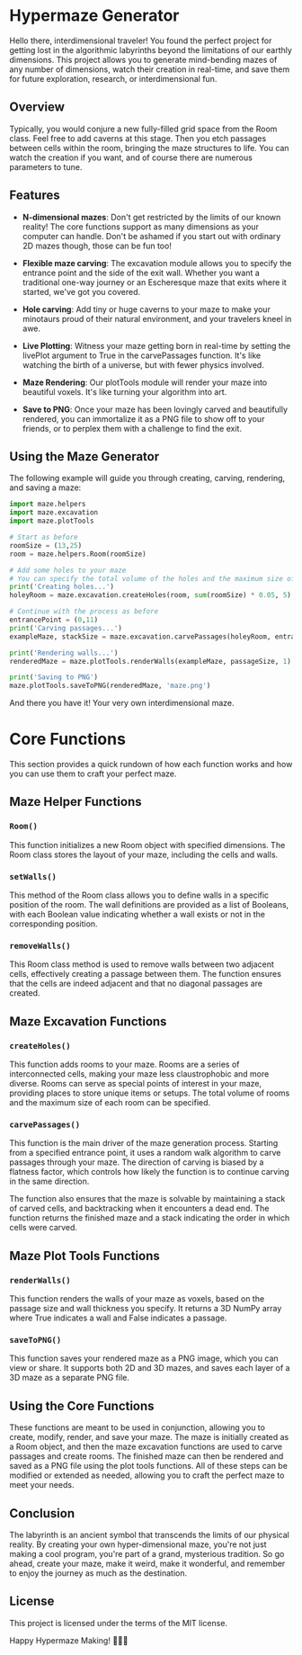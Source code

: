 # Hypermaze Generator

Hello there, interdimensional traveler! You found the perfect project for getting lost in the algorithmic labyrinths beyond the limitations of our earthly dimensions. This project allows you to generate mind-bending mazes of any number of dimensions, watch their creation in real-time, and save them for future exploration, research, or interdimensional fun.

## Overview

Typically, you would conjure a new fully-filled grid space from the Room class. Feel free to add caverns at this stage.
Then you etch passages between cells within the room, bringing the maze structures to life. You can watch the creation if you want, and of course there are numerous parameters to tune.

## Features

* **N-dimensional mazes**: Don't get restricted by the limits of our known reality! The core functions support as many dimensions as your computer can handle. Don't be ashamed if you start out with ordinary 2D mazes though, those can be fun too!

* **Flexible maze carving**: The excavation module allows you to specify the entrance point and the side of the exit wall. Whether you want a traditional one-way journey or an Escheresque maze that exits where it started, we've got you covered.

* **Hole carving**: Add tiny or huge caverns to your maze to make your minotaurs proud of their natural environment, and your travelers kneel in awe.  

* **Live Plotting**: Witness your maze getting born in real-time by setting the livePlot argument to True in the carvePassages function. It's like watching the birth of a universe, but with fewer physics involved.

* **Maze Rendering**: Our plotTools module will render your maze into beautiful voxels. It's like turning your algorithm into art.

* **Save to PNG**: Once your maze has been lovingly carved and beautifully rendered, you can immortalize it as a PNG file to show off to your friends, or to perplex them with a challenge to find the exit.

## Using the Maze Generator

The following example will guide you through creating, carving, rendering, and saving a maze:

```python
import maze.helpers
import maze.excavation
import maze.plotTools

# Start as before
roomSize = (13,25)
room = maze.helpers.Room(roomSize)

# Add some holes to your maze
# You can specify the total volume of the holes and the maximum size of each hole
print('Creating holes...')
holeyRoom = maze.excavation.createHoles(room, sum(roomSize) * 0.05, 5)

# Continue with the process as before
entrancePoint = (0,11)
print('Carving passages...')
exampleMaze, stackSize = maze.excavation.carvePassages(holeyRoom, entrancePoint, flatness, livePlot=False)

print('Rendering walls...')
renderedMaze = maze.plotTools.renderWalls(exampleMaze, passageSize, 1)

print('Saving to PNG')
maze.plotTools.saveToPNG(renderedMaze, 'maze.png')

```

And there you have it! Your very own interdimensional maze.



# Core Functions

This section provides a quick rundown of how each function works and how you can use them to craft your perfect maze.

## Maze Helper Functions

### `Room()`

This function initializes a new Room object with specified dimensions. The Room class stores the layout of your maze, including the cells and walls.

### `setWalls()`

This method of the Room class allows you to define walls in a specific position of the room. The wall definitions are provided as a list of Booleans, with each Boolean value indicating whether a wall exists or not in the corresponding position.

### `removeWalls()`

This Room class method is used to remove walls between two adjacent cells, effectively creating a passage between them. The function ensures that the cells are indeed adjacent and that no diagonal passages are created.

## Maze Excavation Functions

### `createHoles()`

This function adds rooms to your maze. Rooms are a series of interconnected cells, making your maze less claustrophobic and more diverse. Rooms can serve as special points of interest in your maze, providing places to store unique items or setups. The total volume of rooms and the maximum size of each room can be specified.

### `carvePassages()`

This function is the main driver of the maze generation process. Starting from a specified entrance point, it uses a random walk algorithm to carve passages through your maze. The direction of carving is biased by a flatness factor, which controls how likely the function is to continue carving in the same direction.

The function also ensures that the maze is solvable by maintaining a stack of carved cells, and backtracking when it encounters a dead end. The function returns the finished maze and a stack indicating the order in which cells were carved.

## Maze Plot Tools Functions

### `renderWalls()`

This function renders the walls of your maze as voxels, based on the passage size and wall thickness you specify. It returns a 3D NumPy array where True indicates a wall and False indicates a passage.

### `saveToPNG()`

This function saves your rendered maze as a PNG image, which you can view or share. It supports both 2D and 3D mazes, and saves each layer of a 3D maze as a separate PNG file.

## Using the Core Functions

These functions are meant to be used in conjunction, allowing you to create, modify, render, and save your maze. The maze is initially created as a Room object, and then the maze excavation functions are used to carve passages and create rooms. The finished maze can then be rendered and saved as a PNG file using the plot tools functions. All of these steps can be modified or extended as needed, allowing you to craft the perfect maze to meet your needs.

## Conclusion

The labyrinth is an ancient symbol that transcends the limits of our physical reality. By creating your own hyper-dimensional maze, you're not just making a cool program, you're part of a grand, mysterious tradition. So go ahead, create your maze, make it weird, make it wonderful, and remember to enjoy the journey as much as the destination.

## License

This project is licensed under the terms of the MIT license.

Happy Hypermaze Making! 🚀🌌🌠
